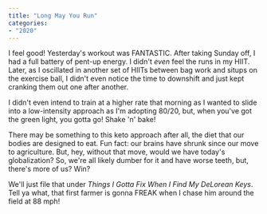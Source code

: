 ```yaml
---
title: "Long May You Run"
categories:
- "2020"
---
```


I feel good!  Yesterday's workout was FANTASTIC.  After taking Sunday off, I had a full battery of pent-up energy.  I didn't *even* feel the runs in my HIIT. Later, as I oscillated in another set of HIITs between bag work and situps on the exercise ball, I didn't even notice the time to downshift and just kept cranking them out one after another.

I didn't even intend to train at a higher rate that morning as I wanted to slide into a low-intensity approach as I'm adopting 80/20, but, when you've got the green light, you gotta go! Shake 'n' bake!

There may be something to this keto approach after all, the diet that our bodies are designed to eat.  Fun fact: our brains have shrunk since our move to agriculture.  But, hey, without that move, would we have today's globalization?  So, we're all likely dumber for it and have worse teeth, but, there's more of us?  Win?

We'll just file that under *Things I Gotta Fix When I Find My DeLorean Keys*. Tell ya what, that first farmer is gonna FREAK when I chase him around the field at 88 mph!

